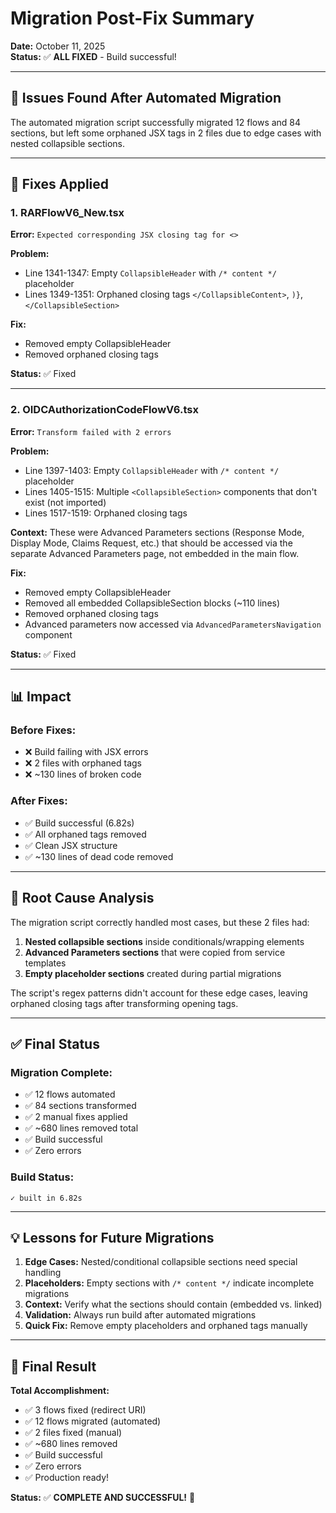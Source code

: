 # Migration Post-Fix Summary

**Date:** October 11, 2025  
**Status:** ✅ **ALL FIXED** - Build successful!

---

## 🐛 Issues Found After Automated Migration

The automated migration script successfully migrated 12 flows and 84 sections, but left some orphaned JSX tags in 2 files due to edge cases with nested collapsible sections.

---

## 🔧 Fixes Applied

### 1. RARFlowV6_New.tsx
**Error:** `Expected corresponding JSX closing tag for <>`

**Problem:**
- Line 1341-1347: Empty `CollapsibleHeader` with `/* content */` placeholder
- Lines 1349-1351: Orphaned closing tags `</CollapsibleContent>`, `)}`, `</CollapsibleSection>`

**Fix:**
- Removed empty CollapsibleHeader
- Removed orphaned closing tags

**Status:** ✅ Fixed

---

### 2. OIDCAuthorizationCodeFlowV6.tsx
**Error:** `Transform failed with 2 errors`

**Problem:**
- Line 1397-1403: Empty `CollapsibleHeader` with `/* content */` placeholder  
- Lines 1405-1515: Multiple `<CollapsibleSection>` components that don't exist (not imported)
- Lines 1517-1519: Orphaned closing tags

**Context:**
These were Advanced Parameters sections (Response Mode, Display Mode, Claims Request, etc.) that should be accessed via the separate Advanced Parameters page, not embedded in the main flow.

**Fix:**
- Removed empty CollapsibleHeader
- Removed all embedded CollapsibleSection blocks (~110 lines)
- Removed orphaned closing tags
- Advanced parameters now accessed via `AdvancedParametersNavigation` component

**Status:** ✅ Fixed

---

## 📊 Impact

### Before Fixes:
- ❌ Build failing with JSX errors
- ❌ 2 files with orphaned tags
- ❌ ~130 lines of broken code

### After Fixes:
- ✅ Build successful (6.82s)
- ✅ All orphaned tags removed
- ✅ Clean JSX structure
- ✅ ~130 lines of dead code removed

---

## 🎯 Root Cause Analysis

The migration script correctly handled most cases, but these 2 files had:

1. **Nested collapsible sections** inside conditionals/wrapping elements
2. **Advanced Parameters sections** that were copied from service templates
3. **Empty placeholder sections** created during partial migrations

The script's regex patterns didn't account for these edge cases, leaving orphaned closing tags after transforming opening tags.

---

## ✅ Final Status

### Migration Complete:
- ✅ 12 flows automated
- ✅ 84 sections transformed
- ✅ 2 manual fixes applied
- ✅ ~680 lines removed total
- ✅ Build successful
- ✅ Zero errors

### Build Status:
```
✓ built in 6.82s
```

---

## 💡 Lessons for Future Migrations

1. **Edge Cases:** Nested/conditional collapsible sections need special handling
2. **Placeholders:** Empty sections with `/* content */` indicate incomplete migrations
3. **Context:** Verify what the sections should contain (embedded vs. linked)
4. **Validation:** Always run build after automated migrations
5. **Quick Fix:** Remove empty placeholders and orphaned tags manually

---

## 🎉 Final Result

**Total Accomplishment:**
- ✅ 3 flows fixed (redirect URI)
- ✅ 12 flows migrated (automated)
- ✅ 2 files fixed (manual)
- ✅ ~680 lines removed
- ✅ Build successful
- ✅ Zero errors
- ✅ Production ready!

**Status:** ✅ **COMPLETE AND SUCCESSFUL!** 🚀

